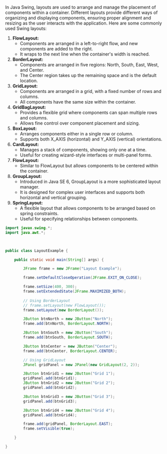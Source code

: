 In Java Swing, layouts are used to arrange and manage the placement of components within a container. Different layouts provide different ways of organizing and displaying components, ensuring proper alignment and resizing as the user interacts with the application. Here are some commonly used Swing layouts:

1. **FlowLayout:**
    - Components are arranged in a left-to-right flow, and new components are added to the right.
    - It wraps to the next line when the container's width is reached.
2. **BorderLayout:**
    - Components are arranged in five regions: North, South, East, West, and Center.
    - The Center region takes up the remaining space and is the default location.
3. **GridLayout:**
    - Components are arranged in a grid, with a fixed number of rows and columns.
    - All components have the same size within the container.
4. **GridBagLayout:**
    - Provides a flexible grid where components can span multiple rows and columns.
    - Allows fine control over component placement and sizing.
5. **BoxLayout:**
    - Arranges components either in a single row or column.
    - Supports both X_AXIS (horizontal) and Y_AXIS (vertical) orientations.
6. **CardLayout:**
    - Manages a stack of components, showing only one at a time.
    - Useful for creating wizard-style interfaces or multi-panel forms.
7. **FlowLayout:**
    - Similar to FlowLayout but allows components to be centered within the container.
8. **GroupLayout:**
    - Introduced in Java SE 6, GroupLayout is a more sophisticated layout manager.
    - It is designed for complex user interfaces and supports both horizontal and vertical grouping.
9. **SpringLayout:**
    - A flexible layout that allows components to be arranged based on spring constraints.
    - Useful for specifying relationships between components.

```java 
import javax.swing.*;
import java.awt.*;

  

public class LayoutExample {

    public static void main(String[] args) {

        JFrame frame = new JFrame("Layout Example");

        frame.setDefaultCloseOperation(JFrame.EXIT_ON_CLOSE);

        frame.setSize(400, 300);
        frame.setExtendedState(JFrame.MAXIMIZED_BOTH);
  
        // Using BorderLayout
        // frame.setLayout(new FlowLayout());
        frame.setLayout(new BorderLayout());

        JButton btnNorth = new JButton("North");
        frame.add(btnNorth, BorderLayout.NORTH);

        JButton btnSouth = new JButton("South");
        frame.add(btnSouth, BorderLayout.SOUTH);

        JButton btnCenter = new JButton("Center");
        frame.add(btnCenter, BorderLayout.CENTER);

        // Using GridLayout
        JPanel gridPanel = new JPanel(new GridLayout(2, 2));

        JButton btnGrid1 = new JButton("Grid 1");
        gridPanel.add(btnGrid1);
        JButton btnGrid2 = new JButton("Grid 2");
        gridPanel.add(btnGrid2);

        JButton btnGrid3 = new JButton("Grid 3");
        gridPanel.add(btnGrid3);

        JButton btnGrid4 = new JButton("Grid 4");
        gridPanel.add(btnGrid4);

        frame.add(gridPanel, BorderLayout.EAST);
        frame.setVisible(true);

    }

}

```